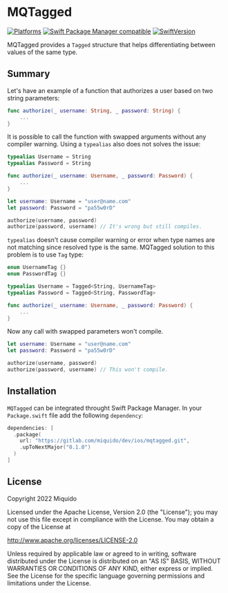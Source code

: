 # MQTagged

[![Platforms](https://img.shields.io/badge/platform-iOS%20|%20iPadOS%20|%20macOS-gray.svg?style=flat)]()
[![Swift Package Manager compatible](https://img.shields.io/badge/Swift%20Package%20Manager-compatible-brightgreen.svg)](https://github.com/apple/swift-package-manager)
[![SwiftVersion](https://img.shields.io/badge/Swift-5.6-brightgreen.svg)]()

MQTagged provides a `Tagged` structure that helps differentiating between values of the same type.

## Summary

Let's have an example of a function that authorizes a user based on two string parameters:

```swift
func authorize(_ username: String, _ password: String) {
	...
}
```

It is possible to call the function with swapped arguments without any compiler warning. Using a `typealias` also does not solves the issue:

```swift
typealias Username = String
typealias Password = String

func authorize(_ username: Username, _ password: Password) {
	...
}

let username: Username = "user@name.com"
let password: Password = "pa55w0rD"

authorize(username, password)
authorize(password, username) // It's wrong but still compiles.
```

`typealias` doesn't cause compiler warning or error when type names are not matching since resolved type is the same. MQTagged solution to this problem is to use `Tag` type:

```swift
enum UsernameTag {}
enum PasswordTag {}

typealias Username = Tagged<String, UsernameTag>
typealias Password = Tagged<String, PasswordTag>

func authorize(_ username: Username, _ password: Password) {
	...
}
```

Now any call with swapped parameters won't compile.

```swift
let username: Username = "user@name.com"
let password: Password = "pa55w0rD"

authorize(username, password)
authorize(password, username) // This won't compile.
```

## Installation
`MQTagged` can be integrated throught Swift Package Manager. In your `Package.swift` file add the following `dependency`:

```swift
dependencies: [
  .package(
    url: "https://gitlab.com/miquido/dev/ios/mqtagged.git",
    .upToNextMajor("0.1.0")
  )
]
```

## License

Copyright 2022 Miquido

Licensed under the Apache License, Version 2.0 (the "License"); you may not use this file except in compliance with the License. You may obtain a copy of the License at

http://www.apache.org/licenses/LICENSE-2.0

Unless required by applicable law or agreed to in writing, software distributed under the License is distributed on an "AS IS" BASIS, WITHOUT WARRANTIES OR CONDITIONS OF ANY KIND, either express or implied. See the License for the specific language governing permissions and limitations under the License.

